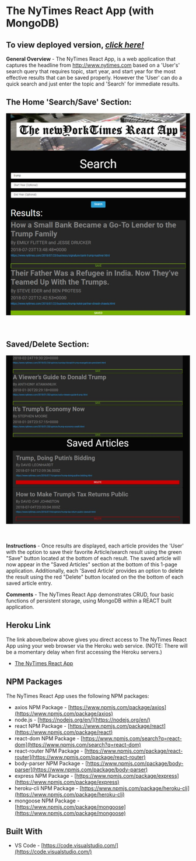 # The NyTimes React App (with MongoDB)

## To view deployed version, _**[click here!](https://fathomless-dusk-90573.herokuapp.com/)**_

**General Overview** - The NyTimes React App, is a web application that captures the headline from http://www.nytimes.com based on a 'User's' search query that requires topic, start year, and start year for the most effective results that can be saved properly. However the 'User' can do a quick search and just enter the topic and 'Search' for immediate results.
<br>

## The Home 'Search/Save' Section:<br>

![NyTimesReact Img](https://github.com/kayhon/NYTimesReactApp/blob/master/images/home2.jpg)<br>
<br>
<br>

## Saved/Delete Section:<br>

![The NyTimes React App Img](https://github.com/kayhon/NYTimesReactApp/blob/master/images/home4.jpg)<br>
<br>
<br>

**Instructions** - Once results are displayed, each article provides the 'User' with the option to save their favorite Article/search result using the green "Save" button located at the bottom of each result. The saved article will now appear in the "Saved Articles" section at the bottom of this 1-page application. Additionally, each 'Saved Article' provides an option to delete the result using the red "Delete" button located on the the bottom of each saved article entry.

**Comments** - The NyTimes React App demonstrates CRUD, four basic functions of persistent storage, using MongoDB within a REACT built application.

## Heroku Link

The link above/below above gives you direct access to The NyTimes React App using your web browser via the Heroku web service. (NOTE: There will be a momentary delay when first accessing the Heroku servers.)

- [The NyTimes React App](https://fathomless-dusk-90573.herokuapp.com/)

## NPM Packages

The NyTimes React App uses the following NPM packages:

- axios NPM Package - [https://www.npmjs.com/package/axios](https://www.npmjs.com/package/axios)
- node.js - [https://nodejs.org/en/](https://nodejs.org/en/)
- react NPM Package - [https://www.npmjs.com/package/react](https://www.npmjs.com/package/react)
- react-dom NPM Package - [https://www.npmjs.com/search?q=react-dom](https://www.npmjs.com/search?q=react-dom)
- react-router NPM Package - [https://www.npmjs.com/package/react-router](https://www.npmjs.com/package/react-router)
- body-parser NPM Package - [https://www.npmjs.com/package/body-parser](https://www.npmjs.com/package/body-parser)
- express NPM Package - [https://www.npmjs.com/package/express](https://www.npmjs.com/package/express)
- heroku-cli NPM Package - [https://www.npmjs.com/package/heroku-cli](https://www.npmjs.com/package/heroku-cli)
- mongoose NPM Package - [https://www.npmjs.com/package/mongoose](https://www.npmjs.com/package/mongoose)

## Built With

- VS Code - [https://code.visualstudio.com/](https://code.visualstudio.com/)
